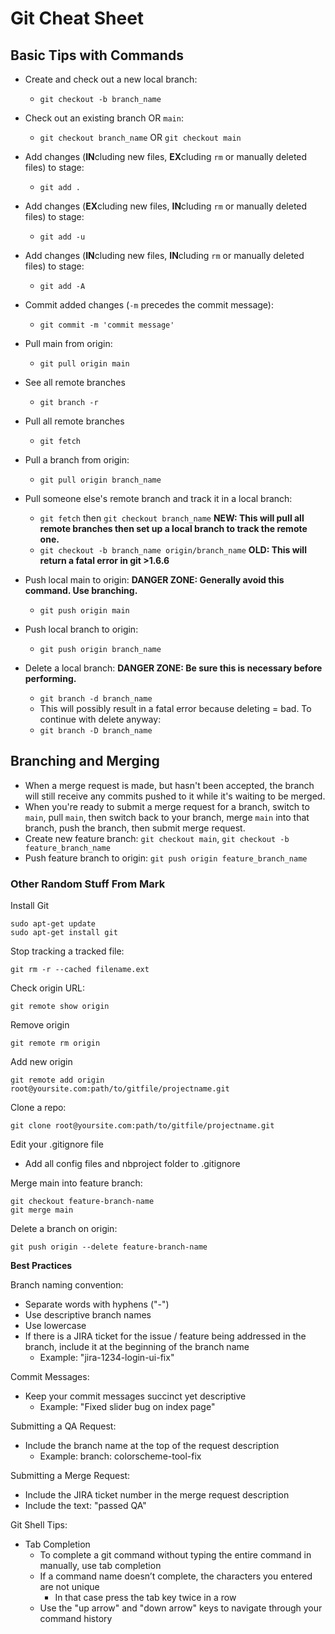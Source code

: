 # Git Cheat Sheet

## Basic Tips with Commands

* Create and check out a new local branch:
  * `git checkout -b branch_name`

* Check out an existing branch OR `main`:
  * `git checkout branch_name` OR `git checkout main`

* Add changes (**IN**cluding new files, **EX**cluding `rm` or manually deleted files) to stage:
  * `git add .`

* Add changes (**EX**cluding new files, **IN**cluding `rm` or manually deleted files) to stage:
  * `git add -u`

* Add changes (**IN**cluding new files, **IN**cluding `rm` or manually deleted files) to stage:
  * `git add -A`

* Commit added changes (`-m` precedes the commit message):
  * `git commit -m 'commit message'`

* Pull main from origin:
  * `git pull origin main`

* See all remote branches
  * `git branch -r`

* Pull all remote branches
  * `git fetch`

* Pull a branch from origin:
  * `git pull origin branch_name`

* Pull someone else's remote branch and track it in a local branch:
  * `git fetch` then `git checkout branch_name` **NEW: This will pull all remote branches then set up a local branch to track the remote one.**
  * `git checkout -b branch_name origin/branch_name` **OLD: This will return a fatal error in git >1.6.6**

* Push local main to origin: **DANGER ZONE: Generally avoid this command. Use branching.**
  * `git push origin main`

* Push local branch to origin:
  * `git push origin branch_name`

* Delete a local branch: **DANGER ZONE: Be sure this is necessary before performing.**
  * `git branch -d branch_name`
  * This will possibly result in a fatal error because deleting = bad. To continue with delete anyway:
  * `git branch -D branch_name`

## Branching and Merging
* When a merge request is made, but hasn't been accepted, the branch will still receive any commits pushed to it while it's waiting to be merged.
* When you're ready to submit a merge request for a branch, switch to `main`, pull `main`, then switch back to your branch, merge `main` into that branch, push the branch, then submit merge request.
* Create new feature branch: `git checkout main`, `git checkout -b feature_branch_name`
* Push feature branch to origin: `git push origin feature_branch_name`

### Other Random Stuff From Mark

Install Git
```shell
sudo apt-get update
sudo apt-get install git
```

Stop tracking a tracked file:
```shell
git rm -r --cached filename.ext
```

Check origin URL:
```shell
git remote show origin
```

Remove origin
```shell
git remote rm origin
```

Add new origin
```shell
git remote add origin root@yoursite.com:path/to/gitfile/projectname.git
```

Clone a repo:
```shell
git clone root@yoursite.com:path/to/gitfile/projectname.git
```

Edit your .gitignore file
- Add all config files and nbproject folder to .gitignore

Merge main into feature branch:
```shell
git checkout feature-branch-name
git merge main
```

Delete a branch on origin:
```shell
git push origin --delete feature-branch-name
```

**Best Practices**

Branch naming convention:
- Separate words with hyphens ("-")
- Use descriptive branch names
- Use lowercase
- If there is a JIRA ticket for the issue / feature being addressed in the branch, include it at the beginning of the branch name
  - Example: "jira-1234-login-ui-fix"

Commit Messages:
- Keep your commit messages succinct yet descriptive
  - Example: "Fixed slider bug on index page"

Submitting a QA Request:
- Include the branch name at the top of the request description
  - Example: branch: colorscheme-tool-fix

Submitting a Merge Request:
- Include the JIRA ticket number in the merge request description
- Include the text: "passed QA"

Git Shell Tips:
- Tab Completion
  - To complete a git command without typing the entire command in manually, use tab completion
  - If a command name doesn’t complete, the characters you entered are not unique
    - In that case press the tab key twice in a row
  - Use the "up arrow" and "down arrow" keys to navigate through your command history
